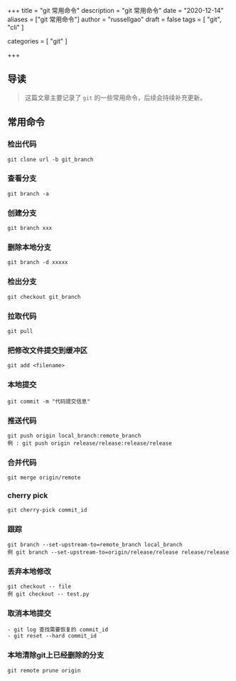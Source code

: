 +++
title = "git 常用命令"
description = "git 常用命令"
date = "2020-12-14"
aliases = ["git 常用命令"]
author = "russellgao"
draft = false
tags = [
    "git",
    "cli"
]

categories = [
    "git"
]

+++

## 导读
> 这篇文章主要记录了 `git` 的一些常用命令，后续会持续补充更新。
>

## 常用命令
### 检出代码
```shell script
git clone url -b git_branch 
```

### 查看分支
```shell script
git branch -a 
```

### 创建分支
```shell script
git branch xxx
```

### 删除本地分支
```shell script
git branch -d xxxxx
```

### 检出分支
```shell script
git checkout git_branch 
```

### 拉取代码
```shell script
git pull 
```

### 把修改文件提交到缓冲区
```shell script
git add <filename>
```

### 本地提交
```shell script
git commit -m "代码提交信息"
```

### 推送代码
```shell script
git push origin local_branch:remote_branch          
例 : git push origin release/release:release/release
```

### 合并代码
```shell script
git merge origin/remote
```

### cherry pick 
```shell script
git cherry-pick commit_id
```

### 跟踪
```shell script
git branch --set-upstream-to=remote_branch local_branch     
例 git branch --set-upstream-to=origin/release/release release/release
```

### 丢弃本地修改
```shell script
git checkout -- file          
例 git checkout -- test.py
```

### 取消本地提交
```shell script
- git log 查找需要恢复的 commit_id
- git reset --hard commit_id
```

### 本地清除git上已经删除的分支
```shell script
git remote prune origin
```
